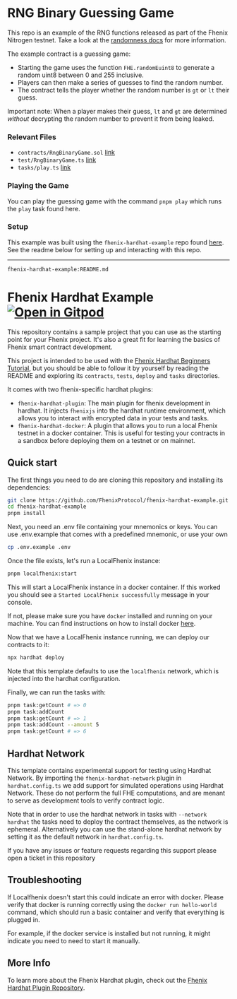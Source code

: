 # RNG Binary Guessing Game

This repo is an example of the RNG functions released as part of the Fhenix Nitrogen testnet. Take a look at the [randomness docs](https://docs.fhenix.zone/docs/devdocs/Writing%20Smart%20Contracts/Randomness) for more information.

The example contract is a guessing game:

- Starting the game uses the function `FHE.randomEuint8` to generate a random uint8 between 0 and 255 inclusive.
- Players can then make a series of guesses to find the random number.
- The contract tells the player whether the random number is `gt` or `lt` their guess.

Important note: When a player makes their guess, `lt` and `gt` are determined _without_ decrypting the random number to prevent it from being leaked.

### Relevant Files

- `contracts/RngBinaryGame.sol` [link](./contracts/RngBinaryGame.sol)
- `test/RngBinaryGame.ts` [link](./test/RngBinaryGame.ts)
- `tasks/play.ts` [link](./tasks/play.ts)

### Playing the Game

You can play the guessing game with the command `pnpm play` which runs the `play` task found here.

### Setup

This example was built using the `fhenix-hardhat-example` repo found [here](https://github.com/FhenixProtocol/fhenix-hardhat-example). See the readme below for setting up and interacting with this repo.

---

`fhenix-hardhat-example:README.md`

# Fhenix Hardhat Example [![Open in Gitpod][gitpod-badge]][gitpod]

This repository contains a sample project that you can use as the starting point
for your Fhenix project. It's also a great fit for learning the basics of
Fhenix smart contract development.

This project is intended to be used with the
[Fhenix Hardhat Beginners Tutorial](TODO), but you should be
able to follow it by yourself by reading the README and exploring its
`contracts`, `tests`, `deploy` and `tasks` directories.

It comes with two fhenix-specific hardhat plugins:

- `fhenix-hardhat-plugin`: The main plugin for fhenix development in hardhat. It injects `fhenixjs` into the hardhat runtime environment, which allows you to interact with encrypted data in your tests and tasks.
- `fhenix-hardhat-docker`: A plugin that allows you to run a local Fhenix testnet in a docker container. This is useful for testing your contracts in a sandbox before deploying them on a testnet or on mainnet.

## Quick start

The first things you need to do are cloning this repository and installing its dependencies:

```sh
git clone https://github.com/FhenixProtocol/fhenix-hardhat-example.git
cd fhenix-hardhat-example
pnpm install
```

Next, you need an .env file containing your mnemonics or keys. You can use .env.example that comes with a predefined mnemonic, or use your own

```sh
cp .env.example .env
```

Once the file exists, let's run a LocalFhenix instance:

```sh
pnpm localfhenix:start
```

This will start a LocalFhenix instance in a docker container. If this worked you should see a `Started LocalFhenix successfully` message in your console.

If not, please make sure you have `docker` installed and running on your machine. You can find instructions on how to install docker [here](https://docs.docker.com/get-docker/).

Now that we have a LocalFhenix instance running, we can deploy our contracts to it:

```sh
npx hardhat deploy
```

Note that this template defaults to use the `localfhenix` network, which is injected into the hardhat configuration.

Finally, we can run the tasks with:

```sh
pnpm task:getCount # => 0
pnpm task:addCount
pnpm task:getCount # => 1
pnpm task:addCount --amount 5
pnpm task:getCount # => 6
```

## Hardhat Network

This template contains experimental support for testing using Hardhat Network. By importing the `fhenix-hardhat-network` plugin in `hardhat.config.ts` we add support for simulated operations using Hardhat Network. These do not perform the full FHE computations, and are menant to serve as development tools to verify contract logic.

Note that in order to use the hardhat network in tasks with `--network hardhat` the tasks need to deploy the contract themselves, as the network is ephemeral. Alternatively you can use the stand-alone hardhat network by setting it as the default network in `hardhat.config.ts`.

If you have any issues or feature requests regarding this support please open a ticket in this repository

## Troubleshooting

If Localfhenix doesn't start this could indicate an error with docker. Please verify that docker is running correctly using the `docker run hello-world` command, which should run a basic container and verify that everything is plugged in.

For example, if the docker service is installed but not running, it might indicate you need to need to start it manually.

## More Info

To learn more about the Fhenix Hardhat plugin, check out the [Fhenix Hardhat Plugin Repository](https://github.com/FhenixProtocol/fhenix-hardhat-plugin).

[gitpod]: https://gitpod.io/#https://github.com/fhenixprotocol/fhenix-hardhat-example
[gitpod-badge]: https://img.shields.io/badge/Gitpod-Open%20in%20Gitpod-FFB45B?logo=gitpod
